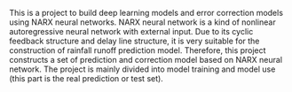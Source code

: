 This is a project to build deep learning models and error correction models using NARX neural networks.
NARX neural network is a kind of nonlinear autoregressive neural network with external input. 
Due to its cyclic feedback structure and delay line structure, it is very suitable for the construction of rainfall runoff prediction model. 
Therefore, this project constructs a set of prediction and correction model based on NARX neural network. 
The project is mainly divided into model training and model use (this part is the real prediction or test set).
